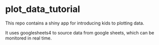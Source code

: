 # plot_data_tutorial

This repo contains a shiny app for introducing kids to plotting data.

It uses googlesheets4 to source data from google sheets, which can be monitored in real time.